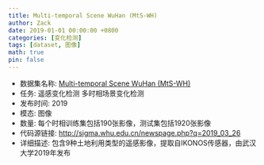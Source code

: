 ```yaml
---
title: Multi-temporal Scene WuHan (MtS-WH)
author: Zack
date: 2019-01-01 00:00:00 +0800
categories: [变化检测]
tags: [dataset, 图像]
math: true
pin: false
---
```

- 数据集名称: [Multi-temporal Scene WuHan (MtS-WH)](http://sigma.whu.edu.cn/newspage.php?q=2019_03_26)
- 任务: 遥感变化检测 多时相场景变化检测
- 发布时间: 2019
- 模态: 图像
- 数量: 每个时相训练集包括190张影像，测试集包括1920张影像
- 代码源链接: http://sigma.whu.edu.cn/newspage.php?q=2019_03_26
- 详细描述: 包含9种土地利用类型的遥感影像，提取自IKONOS传感器，由武汉大学2019年发布
